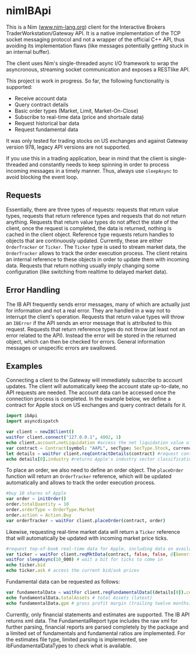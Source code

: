 # nimIBApi
This is a Nim (www.nim-lang.org) client for the Interactive Brokers TraderWorkstation/Gateway API. It is a native implementation of the TCP socket messaging protocol and not a wrapper of the official C++ API, thus avoiding its implementation flaws (like messages potentially getting stuck in an internal buffer).

The client uses Nim's single-threaded async I/O framework to wrap the asyncronous, streaming socket communication and exposes a RESTlike API.

This project is work in progress. So far, the following functionality is supported:

* Receive account data
* Query contract details
* Basic order types (Market, Limit, Market-On-Close)
* Subscribe to real-time data (price and shortsale data)
* Request historical bar data
* Request fundamental data

It was only tested for trading stocks on US exchanges and against Gateway version 978, legacy API versions are not supported.

If you use this in a trading application, bear in mind that the client is single-threaded and constantly needs to keep spinning in order to process incoming messages in a timely manner. Thus, always use `sleepAsync` to avoid blocking the event loop.

## Requests

Essentially, there are three types of requests: requests that return value types, requests that return reference types and requests that do not return anything. Requests that return value types do not affect the state of the client, once the request is completed, the data is returned, nothing is cached in the client object. Reference type requests return handles to objects that are continuously updated. Currently, these are either `OrderTracker` or `Ticker`. The `Ticker` type is used to stream market data, the `OrderTracker` allows to track the order execution process. The client retains an internal reference to these objects in order to update them with incoming data. Requests that return nothing usually imply changing some configuration (like switching from realtime to delayed market data).

## Error Handling

The IB API frequently sends error messages, many of which are actually just for information and not a real error. They are handled in a way not to interrupt the client's operation. Requests that return value types will throw an `IBError` if the API sends an error message that is attributed to this request. Requests that return reference types do not throw (at least not an error related to the API). Instead the error will be stored in the returned object, which can then be checked for errors. General information messages or unspecific errors are swallowed.

## Examples

Connecting a client to the Gateway will immediately subscribe to account updates. The client will automatically keep the account state up-to-date, no API requests are needed. The account data can be accessed once the connection process is completed. In the example below, we define a contract for Apple stock on US exchanges and query contract details for it.

```nim
import ibApi
import asyncdispatch

var client = newIBClient()
waitFor client.connect("127.0.0.1", 4002, 1)
echo client.account.netLiquidation #access the net liquidation value of the account
var contract = Contract(symbol: "AAPL", secType: SecType.Stock, currency: "USD", exchange: "SMART")
let details = waitFor client.reqContractDetails(contract) #request contract details
echo details[0].industry #returns Apple's industry sector classification
```

To place an order, we also need to define an order object. The `placeOrder` function will return an `OrderTracker` reference, which will be updated automatically and allows to track the order execution process.

```nim
#buy 10 shares of Apple
var order = initOrder()
order.totalQuantity = 10
order.orderType = OrderType.Market
order.action = Action.Buy
var orderTracker = waitFor client.placeOrder(contract, order)
```

Likewise, requesting real-time market data will return a `Ticker` reference that will automatically be updated with incoming market price ticks.

```nim
#request top-of-book real-time data for Apple, including data on availability to short
var ticker = waitFor client.reqMktData(contract, false, false, @[GenericTickType.ShortableData])
waitFor sleepAsync(10_000) # wait a bit for ticks to come in
echo ticker.bid
echo ticker.ask # access the current bid/ask prices
```

Fundamental data can be requested as follows:
```nim
var fundamentalData = waitFor client.reqFundamentalData((details[0]).contract, FundamentalDataType.FinStatements)
echo fundamentalData.totalAssets # total Assets (latest)
echo fundamentalData.gpm # gross profit margin (trailing twelve months)
```
Currently, only financial statements and estimates are supported. The IB API returns xml data. The FundamentalReport type includes the raw xml for further parsing, financial reports are parsed completely by the package and a limited set of fundamentals and fundamental ratios are implemented. For the estimates file type, limited parsing is implemented, see ibFundamentalDataTypes to check what is available. 